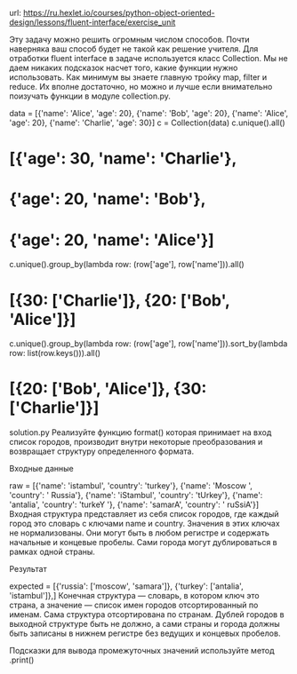 url: https://ru.hexlet.io/courses/python-object-oriented-design/lessons/fluent-interface/exercise_unit

Эту задачу можно решить огромным числом способов. Почти наверняка ваш способ будет не такой как решение учителя. Для отработки fluent interface в задаче используется класс Collection. Мы не даем никаких подсказок насчет того, какие функции нужно использовать. Как минимум вы знаете главную тройку map, filter и reduce. Их вполне достаточно, но можно и лучше если внимательно поизучать функции в модуле сollection.py.

data = [{'name': 'Alice', 'age': 20}, {'name': 'Bob', 'age': 20}, {'name': 'Alice', 'age': 20}, {'name': 'Charlie', 'age': 30}]
c = Collection(data)
c.unique().all()

# [{'age': 30, 'name': 'Charlie'},
# {'age': 20, 'name': 'Bob'},
# {'age': 20, 'name': 'Alice'}]

c.unique().group_by(lambda row: (row['age'], row['name'])).all()
# [{30: ['Charlie']}, {20: ['Bob', 'Alice']}]

c.unique().group_by(lambda row: (row['age'], row['name'])).sort_by(lambda row: list(row.keys())).all()
# [{20: ['Bob', 'Alice']}, {30: ['Charlie']}]
solution.py
Реализуйте функцию format() которая принимает на вход список городов, производит внутри некоторые преобразования и возвращает структуру определенного формата.

Входные данные

raw = [{'name': 'istambul', 'country': 'turkey'},
       {'name': 'Moscow ', 'country': ' Russia'},
       {'name': 'iStambul', 'country': 'tUrkey'},
       {'name': 'antalia', 'country': 'turkeY '},
       {'name': 'samarA', 'country': '  ruSsiA'}]
Входная структура представляет из себя список городов, где каждый город это словарь с ключами name и country. Значения в этих ключах не нормализованы. Они могут быть в любом регистре и содержать начальные и концевые пробелы. Сами города могут дублироваться в рамках одной страны.

Результат

expected = [{'russia': ['moscow', 'samara']},
            {'turkey': ['antalia', 'istambul']},]
Конечная структура — словарь, в котором ключ это страна, а значение — список имен городов отсортированный по именам. Сама структура отсортирована по странам. Дублей городов в выходной структуре быть не должно, а сами страны и города должны быть записаны в нижнем регистре без ведущих и концевых пробелов.

Подсказки
для вывода промежуточных значений используйте метод .print()
